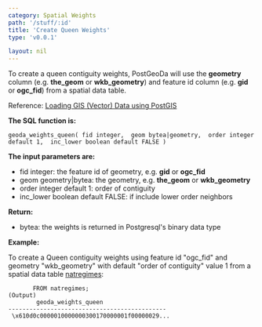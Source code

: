 ```yaml
---
category: Spatial Weights
path: '/stuff/:id'
title: 'Create Queen Weights'
type: 'v0.0.1'

layout: nil
---
```



To create a queen contiguity weights, PostGeoDa will use the **geometry** column 
(e.g. **the_geom** or **wkb_geometry**) and feature id column  (e.g. **gid** or **ogc_fid**)
from a spatial data table. 

Reference: [Loading GIS (Vector) Data using PostGIS](https://postgis.net/docs/manual-2.1/using_postgis_dbmanagement.html#shp2pgsql_usage)

**The SQL function is:**

`geoda_weights_queen(
        fid integer, 
        geom bytea|geometry, 
        order integer default 1, 
        inc_lower boolean default FALSE
)`

**The input parameters are:**

* fid integer: the feature id of geometry, e.g. **gid** or **ogc_fid**
* geom geometry|bytea: the geometry, e.g. **the_geom** or **wkb_geometry**
* order integer default 1: order of contiguity
* inc_lower boolean default FALSE: if include lower order neighbors

**Return:**

* bytea: the weights is returned in Postgresql's binary data type

**Example:**

To create a Queen contiguity weights using feature id "ogc_fid" and geometry 
"wkb_geometry" with default "order of contiguity" value 1 from a spatial data table 
[natregimes](https://geodacenter.github.io/data-and-lab/natregimes/):

```test=# SELECT geoda_weights_queen(ogc_fid, wkb_geometry) 
       FROM natregimes; 
(Output)
        geoda_weights_queen
---------------------------------------------
 \x610d0c0000010000000300170000001f00000029...
```